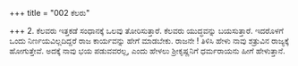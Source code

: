 +++
title = "002 ಕೆಲರು"

+++
2. ಕೆಲವರು ಇತ್ತಕಡೆ ಸಂಧಾನಕ್ಕೆ ಒಲವು ತೋರಿಸುತ್ತಾರೆ. ಕೆಲವರು ಯುದ್ಧವನ್ನು ಬಯಸುತ್ತಾರೆ. ಇದರೊಳಗೆ ಒಂದು ನಿರ್ಣಯವಿಲ್ಲದಿದ್ದರೆ ರಾಜ ಕಾರ್ಯವನ್ನು ಹೇಗೆ ಮಾಡಬೇಕು. ರಾಜನೇ ! ತಿಳಿಸಿ ಹೇಳು ನಾವು ಶತ್ರುವಿನ ರಾಜ್ಯಕ್ಕೆ ಹೋಗುತ್ತೇವೆ. ಅದಕ್ಕೆ ನಾವು ಭಯ ಪಡುವವರಲ್ಲ,  ಎಂದು ಹೇಳಲು ಶ್ರೀಕೃಷ್ಣನಿಗೆ ಧರ್ಮರಾಯನು ಹೀಗೆ ಹೇಳುತ್ತಾನೆ.